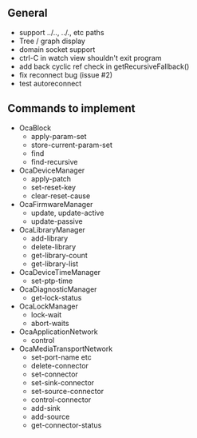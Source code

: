 ## General

* support ../.., ../., etc paths
* Tree / graph display
* domain socket support
* ctrl-C in watch view shouldn't exit program
* add back cyclic ref check in getRecursiveFallback()
* fix reconnect bug (issue #2)
* test autoreconnect

## Commands to implement

* OcaBlock
    - apply-param-set
    - store-current-param-set
    - find
    - find-recursive
* OcaDeviceManager
    - apply-patch
    - set-reset-key
    - clear-reset-cause
* OcaFirmwareManager
    - update, update-active
    - update-passive
* OcaLibraryManager
    - add-library
    - delete-library
    - get-library-count
    - get-library-list
* OcaDeviceTimeManager
    - set-ptp-time
* OcaDiagnosticManager
    - get-lock-status
* OcaLockManager
    - lock-wait
    - abort-waits
* OcaApplicationNetwork
    - control
* OcaMediaTransportNetwork
    - set-port-name etc
    - delete-connector
    - set-connector
    - set-sink-connector
    - set-source-connector
    - control-connector
    - add-sink
    - add-source
    - get-connector-status
